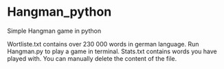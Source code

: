 # Hangman_python
Simple Hangman game in python

Wortliste.txt contains  over 230 000 words in  german language.
Run Hangman.py to play a game in terminal.
Stats.txt contains words you have played with. You can manually delete the content of the file. 

